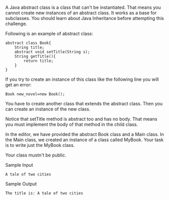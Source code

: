 A Java abstract class is a class that can't be instantiated. That means you cannot create new instances of an abstract class. It works as a base for subclasses. You should learn about Java Inheritance before attempting this challenge.

Following is an example of abstract class:
```
abstract class Book{
    String title;
    abstract void setTitle(String s);
    String getTitle(){
        return title;
    }
}
```
If you try to create an instance of this class like the following line you will get an error:
```
Book new_novel=new Book(); 
```
You have to create another class that extends the abstract class. Then you can create an instance of the new class.

Notice that setTitle method is abstract too and has no body. That means you must implement the body of that method in the child class.

In the editor, we have provided the abstract Book class and a Main class. In the Main class, we created an instance of a class called MyBook. Your task is to write just the MyBook class.

Your class mustn't be public.

Sample Input
```
A tale of two cities
```
Sample Output
```
The title is: A tale of two cities
```